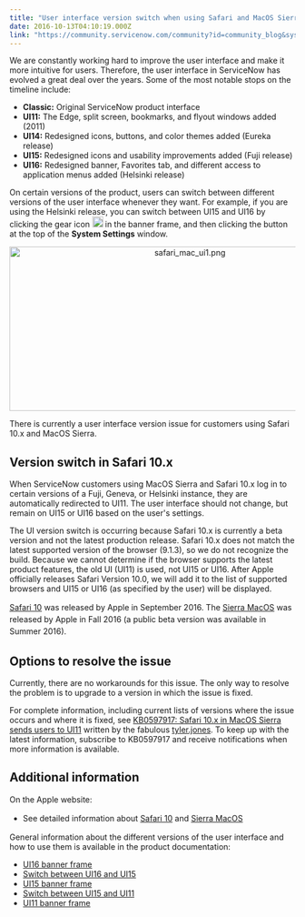 ```yaml
---
title: "User interface version switch when using Safari and MacOS Sierra"
date: 2016-10-13T04:10:19.000Z
link: "https://community.servicenow.com/community?id=community_blog&sys_id=a1ed2ee9dbd0dbc01dcaf3231f9619d2"
---
```

<p>We are constantly working hard to improve the user interface and make it more intuitive for users. Therefore, the user interface in ServiceNow has evolved a great deal over the years. Some of the most notable stops on the timeline include:</p><ul><li><strong>Classic:</strong> Original ServiceNow product interface</li><li><strong>UI11:</strong> The Edge, split screen, bookmarks, and flyout windows added (2011)</li><li><strong>UI14:</strong> Redesigned icons, buttons, and color themes added (Eureka release)</li><li><strong>UI15:</strong> Redesigned icons and usability improvements added (Fuji release)</li><li><strong>UI16:</strong> Redesigned banner, Favorites tab, and different access to application menus added (Helsinki release)</li></ul><p></p><p>On certain versions of the product, users can switch between different versions of the user interface whenever they want. For example, if you are using the Helsinki release, you can switch between UI15 and UI16 by clicking the gear icon <img  alt="gear_settings.png" class="image-3 jive-image" height="19" src="f9deb335db54db048c8ef4621f9619b1.iix" style="height: 19px; width: 19px;" width="19"/> in the banner frame, and then clicking the button at the top of the <strong>System Settings</strong> window.</p><p style="text-align: center;"><img   alt="safari_mac_ui1.png" class="image-2 jive-image" src="aaf8108edb181f048c8ef4621f96196a.iix" style="width: 620px; height: 289px;"/></p><p></p><p>There is currently a user interface version issue for customers using Safari 10.x and MacOS Sierra.</p><p></p><h2>Version switch in Safari 10.x</h2><p>When ServiceNow customers using MacOS Sierra and Safari 10.x log in to certain versions of a Fuji, Geneva, or Helsinki instance, they are automatically redirected to UI11. The user interface should not change, but remain on UI15 or UI16 based on the user's settings.</p><p></p><p>The UI version switch is occurring because Safari 10.x is currently a beta version and not the latest production release. Safari 10.x does not match the latest supported version of the browser (9.1.3), so we do not recognize the build. Because we cannot determine if the browser supports the latest product features, the old UI (UI11) is used, not UI15 or UI16. After Apple officially releases Safari Version 10.0, we will add it to the list of supported browsers and UI15 or UI16 (as specified by the user) will be displayed.</p><p></p><p><a title="w.apple.com/safari/" href="http://www.apple.com/safari/" style="line-height: 1.5;">Safari 10</a><span style="line-height: 1.5;"> was released by Apple in September 2016. The </span><a title="w.apple.com/macos/sierra/" href="http://www.apple.com/macos/sierra/" style="line-height: 1.5;">Sierra MacOS</a><span style="line-height: 1.5;"> was released by Apple in Fall 2016 (a public beta version was available in Summer 2016).</span></p><p class="p1"></p><h2>Options to resolve the issue</h2><p>Currently, there are no workarounds for this issue. The only way to resolve the problem is to upgrade to a version in which the issue is fixed.</p><p></p><p>For complete information, including current lists of versions where the issue occurs and where it is fixed, see <a title="i.service-now.com/kb_view.do?sysparm_article=KB0597917" href="https://hi.service-now.com/kb_view.do?sysparm_article=KB0597917">KB0597917: Safari 10.x in MacOS Sierra sends users to UI11</a> written by the fabulous <a title="tyler.jones" __default_attr="3776" __jive_macro_name="user" class="jive_macro jive_macro_user" data-orig-content="tyler.jones" data-renderedposition="957.78125_65.5625_83_16" href="/community?id=community_user_profile&user=108292e9dbd81fc09c9ffb651f9619bb">tyler.jones</a>. To keep up with the latest information, subscribe to KB0597917 and receive notifications when more information is available.</p><h2></h2><h2></h2><h2>Additional information</h2><p>On the Apple website:</p><ul><li>See detailed information about <a title="w.apple.com/safari/" href="http://www.apple.com/safari/" style="line-height: 1.5;">Safari 10</a><span style="line-height: 1.5;"> and </span><a title="w.apple.com/macos/sierra/" href="http://www.apple.com/macos/sierra/" style="line-height: 1.5;">Sierra MacOS</a><span style="line-height: 1.5;"><br/></span></li></ul><p>General information about the different versions of the user interface and how to use them is available in the product documentation:</p><ul><li><a href="https://docs.servicenow.com/bundle/helsinki-servicenow-platform/page/administer/navigation-and-ui/reference/r_UI16BannerFrame.html" title="https://docs.servicenow.com/bundle/helsinki-servicenow-platform/page/administer/navigation-and-ui/reference/r_UI16BannerFrame.html">UI16 banner frame</a></li><li><a href="https://docs.servicenow.com/bundle/helsinki-servicenow-platform/page/administer/navigation-and-ui/task/t_SwitchBtwnUi16AndUi15.html" title="https://docs.servicenow.com/bundle/helsinki-servicenow-platform/page/administer/navigation-and-ui/task/t_SwitchBtwnUi16AndUi15.html">Switch between UI16 and UI15</a></li><li><a href="https://docs.servicenow.com/bundle/helsinki-servicenow-platform/page/administer/navigation-and-ui/reference/r_UI15BannerFrame.html" title="https://docs.servicenow.com/bundle/helsinki-servicenow-platform/page/administer/navigation-and-ui/reference/r_UI15BannerFrame.html">UI15 banner frame</a></li><li><a href="https://docs.servicenow.com/bundle/helsinki-servicenow-platform/page/administer/navigation-and-ui/task/t_DisableUI15.html" title="https://docs.servicenow.com/bundle/helsinki-servicenow-platform/page/administer/navigation-and-ui/task/t_DisableUI15.html">Switch between UI15 and UI11</a></li><li><a href="https://docs.servicenow.com/bundle/helsinki-servicenow-platform/page/administer/navigation-and-ui/reference/r_UI11BannerFrame.html" title="https://docs.servicenow.com/bundle/helsinki-servicenow-platform/page/administer/navigation-and-ui/reference/r_UI11BannerFrame.html">UI11 banner frame</a></li></ul>